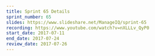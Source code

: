 ```yaml
---
title: Sprint 65 Details
sprint_number: 65
slides: https://www.slideshare.net/ManageIQ/sprint-65
recording: https://www.youtube.com/watch?v=nXLLLv_QyP0
start_date: 2017-07-11
end_date: 2017-07-24
review_date: 2017-07-26
---
```

